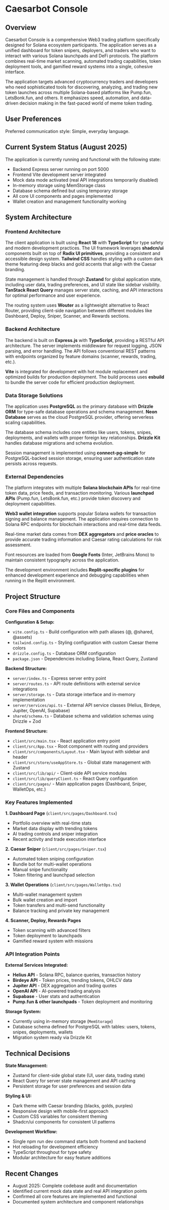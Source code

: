 # Caesarbot Console

## Overview

Caesarbot Console is a comprehensive Web3 trading platform specifically designed for Solana ecosystem participants. The application serves as a unified dashboard for token snipers, deployers, and traders who want to interact with various Solana launchpads and DeFi protocols. The platform combines real-time market scanning, automated trading capabilities, token deployment tools, and gamified reward systems into a single, cohesive interface.

The application targets advanced cryptocurrency traders and developers who need sophisticated tools for discovering, analyzing, and trading new token launches across multiple Solana-based platforms like Pump.fun, LetsBonk.fun, and others. It emphasizes speed, automation, and data-driven decision making in the fast-paced world of meme token trading.

## User Preferences

Preferred communication style: Simple, everyday language.

## Current System Status (August 2025)

The application is currently running and functional with the following state:
- Backend Express server running on port 5000
- Frontend Vite development server integrated
- Mock data mode activated (real API integrations temporarily disabled)
- In-memory storage using MemStorage class
- Database schema defined but using temporary storage
- All core UI components and pages implemented
- Wallet creation and management functionality working

## System Architecture

### Frontend Architecture
The client application is built using **React 18** with **TypeScript** for type safety and modern development practices. The UI framework leverages **shadcn/ui** components built on top of **Radix UI primitives**, providing a consistent and accessible design system. **Tailwind CSS** handles styling with a custom dark theme featuring deep blacks and gold accents that align with the Caesar branding.

State management is handled through **Zustand** for global application state, including user data, trading preferences, and UI state like sidebar visibility. **TanStack React Query** manages server state, caching, and API interactions for optimal performance and user experience.

The routing system uses **Wouter** as a lightweight alternative to React Router, providing client-side navigation between different modules like Dashboard, Deploy, Sniper, Scanner, and Rewards sections.

### Backend Architecture
The backend is built on **Express.js** with **TypeScript**, providing a RESTful API architecture. The server implements middleware for request logging, JSON parsing, and error handling. The API follows conventional REST patterns with endpoints organized by feature domains (scanner, rewards, trading, etc.).

**Vite** is integrated for development with hot module replacement and optimized builds for production deployment. The build process uses **esbuild** to bundle the server code for efficient production deployment.

### Data Storage Solutions
The application uses **PostgreSQL** as the primary database with **Drizzle ORM** for type-safe database operations and schema management. **Neon Database** serves as the cloud PostgreSQL provider, offering serverless scaling capabilities.

The database schema includes core entities like users, tokens, snipes, deployments, and wallets with proper foreign key relationships. **Drizzle Kit** handles database migrations and schema evolution.

Session management is implemented using **connect-pg-simple** for PostgreSQL-backed session storage, ensuring user authentication state persists across requests.

### External Dependencies
The platform integrates with multiple **Solana blockchain APIs** for real-time token data, price feeds, and transaction monitoring. Various **launchpad APIs** (Pump.fun, LetsBonk.fun, etc.) provide token discovery and deployment capabilities.

**Web3 wallet integration** supports popular Solana wallets for transaction signing and balance management. The application requires connection to Solana RPC endpoints for blockchain interactions and real-time data feeds.

Real-time market data comes from **DEX aggregators** and **price oracles** to provide accurate trading information and Caesar rating calculations for risk assessment.

Font resources are loaded from **Google Fonts** (Inter, JetBrains Mono) to maintain consistent typography across the application.

The development environment includes **Replit-specific plugins** for enhanced development experience and debugging capabilities when running in the Replit environment.

## Project Structure

### Core Files and Components

**Configuration & Setup:**
- `vite.config.ts` - Build configuration with path aliases (@, @shared, @assets)
- `tailwind.config.ts` - Styling configuration with custom Caesar theme colors
- `drizzle.config.ts` - Database ORM configuration
- `package.json` - Dependencies including Solana, React Query, Zustand

**Backend Structure:**
- `server/index.ts` - Express server entry point
- `server/routes.ts` - API route definitions with external service integrations
- `server/storage.ts` - Data storage interface and in-memory implementation
- `server/services/api.ts` - External API service classes (Helius, Birdeye, Jupiter, OpenAI, Supabase)
- `shared/schema.ts` - Database schema and validation schemas using Drizzle + Zod

**Frontend Structure:**
- `client/src/main.tsx` - React application entry point
- `client/src/App.tsx` - Root component with routing and providers
- `client/src/components/Layout.tsx` - Main layout with sidebar and header
- `client/src/store/useAppStore.ts` - Global state management with Zustand
- `client/src/lib/api/` - Client-side API service modules
- `client/src/lib/queryClient.ts` - React Query configuration
- `client/src/pages/` - Main application pages (Dashboard, Sniper, WalletOps, etc.)

### Key Features Implemented

**1. Dashboard Page** (`client/src/pages/Dashboard.tsx`)
- Portfolio overview with real-time stats
- Market data display with trending tokens
- AI trading controls and sniper integration
- Recent activity and trade execution interface

**2. Caesar Sniper** (`client/src/pages/Sniper.tsx`)
- Automated token sniping configuration
- Bundle bot for multi-wallet operations  
- Manual snipe functionality
- Token filtering and launchpad selection

**3. Wallet Operations** (`client/src/pages/WalletOps.tsx`)
- Multi-wallet management system
- Bulk wallet creation and import
- Token transfers and multi-send functionality
- Balance tracking and private key management

**4. Scanner, Deploy, Rewards Pages**
- Token scanning with advanced filters
- Token deployment to launchpads
- Gamified reward system with missions

### API Integration Points

**External Services Integrated:**
- **Helius API** - Solana RPC, balance queries, transaction history
- **Birdeye API** - Token prices, trending tokens, OHLCV data
- **Jupiter API** - DEX aggregation and trading quotes
- **OpenAI API** - AI-powered trading analysis
- **Supabase** - User stats and authentication
- **Pump.fun & other launchpads** - Token deployment and monitoring

**Storage System:**
- Currently using in-memory storage (`MemStorage`)
- Database schema defined for PostgreSQL with tables: users, tokens, snipes, deployments, wallets
- Migration system ready via Drizzle Kit

## Technical Decisions

**State Management:**
- Zustand for client-side global state (UI, user data, trading state)
- React Query for server state management and API caching
- Persistent storage for user preferences and session data

**Styling & UI:**
- Dark theme with Caesar branding (blacks, golds, purples)
- Responsive design with mobile-first approach
- Custom CSS variables for consistent theming
- Shadcn/ui components for consistent UI patterns

**Development Workflow:**
- Single npm run dev command starts both frontend and backend
- Hot reloading for development efficiency
- TypeScript throughout for type safety
- Modular architecture for easy feature additions

## Recent Changes

- August 2025: Complete codebase audit and documentation
- Identified current mock data state and real API integration points
- Confirmed all core features are implemented and functional
- Documented system architecture and component relationships